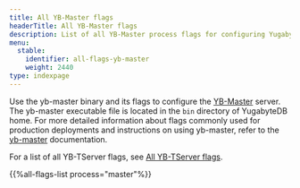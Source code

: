 ```yaml
---
title: All YB-Master flags
headerTitle: All YB-Master flags
description: List of all YB-Master process flags for configuring YugabyteDB using yb-master
menu:
  stable:
    identifier: all-flags-yb-master
    weight: 2440
type: indexpage
---
```


Use the yb-master binary and its flags to configure the [YB-Master](../../../architecture/concepts/yb-master/) server. The yb-master executable file is located in the `bin` directory of YugabyteDB home. For more detailed information about flags commonly used for production deployments and instructions on using yb-master, refer to the [yb-master](../yb-master/) documentation.

For a list of all YB-TServer flags, see [All YB-TServer flags](../all-flags-yb-tserver/).

{{%all-flags-list process="master"%}}
